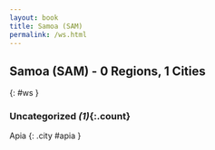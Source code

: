 ```yaml
---
layout: book
title: Samoa (SAM)
permalink: /ws.html
---
```


## Samoa (SAM) - 0 Regions, 1 Cities
{: #ws }





### Uncategorized _(1)_{:.count}


Apia  {: .city #apia } <br>


 
